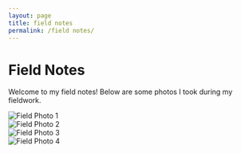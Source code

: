 ```yaml
---
layout: page
title: field notes
permalink: /field notes/
---
```


# Field Notes

Welcome to my field notes! Below are some photos I took during my fieldwork.

<div class="field-notes-container">
  <div class="field-notes-row">
    <div class="field-note">
      <img src="/assets/images/kingcome1.jpg" alt="Field Photo 1">
    </div>
    <div class="field-note">
      <img src="/assets/images/hada1.jpg" alt="Field Photo 2">
    </div>
  </div>

  <!-- Add more rows of images here if needed -->
  <div class="field-notes-row">
    <div class="field-note">
      <img src="/assets/images/eRNA_filtering.jpg" alt="Field Photo 3">
    </div>
    <div class="field-note">
      <img src="/assets/images/joe.jpg" alt="Field Photo 4">
    </div>
  </div>
</div>